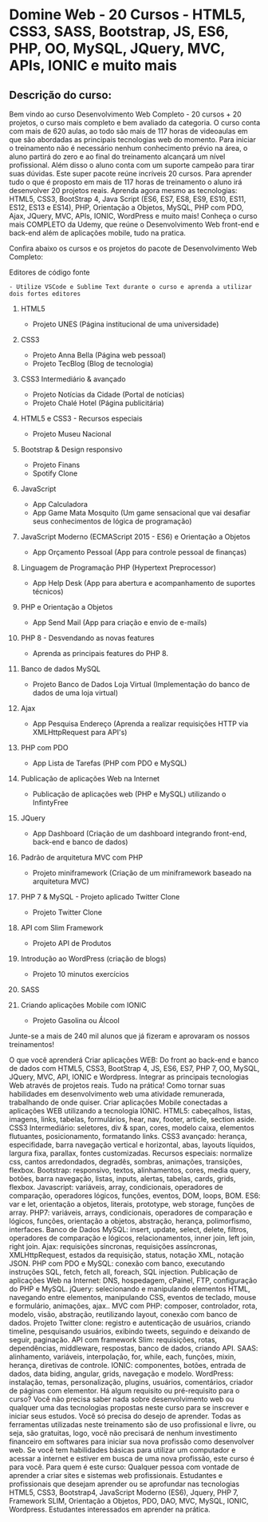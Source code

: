 # Domine Web - 20 Cursos - HTML5, CSS3, SASS, Bootstrap, JS, ES6, PHP, OO, MySQL, JQuery, MVC, APIs, IONIC e muito mais

## Descrição do curso:

Bem vindo ao curso Desenvolvimento Web Completo - 20 cursos + 20 projetos, o curso mais completo e bem avaliado da categoria.
O curso conta com mais de 620 aulas, ao todo são mais de 117 horas de videoaulas em que são abordadas as principais tecnologias web do momento.
Para iniciar o treinamento não é necessário nenhum conhecimento prévio na área, o aluno partirá do zero e ao final do treinamento alcançará um nível profissional. Além disso o aluno conta com um suporte campeão para tirar suas dúvidas.
Este super pacote reúne incríveis 20 cursos. Para aprender tudo o que é proposto em mais de 117 horas de treinamento o aluno irá desenvolver 20 projetos reais.
Aprenda agora mesmo as tecnologias: HTML5, CSS3, BootStrap 4, Java Script (ES6, ES7, ES8, ES9, ES10, ES11, ES12, ES13 e ES14), PHP, Orientação a Objetos, MySQL, PHP com PDO, Ajax, JQuery, MVC, APIs, IONIC, WordPress e muito mais! 
Conheça o curso mais COMPLETO da Udemy, que reúne o Desenvolvimento Web front-end e back-end além de aplicações mobile, tudo na pratica.

Confira abaixo os cursos e os projetos do pacote de Desenvolvimento Web Completo:

Editores de código fonte

    - Utilize VSCode e Sublime Text durante o curso e aprenda a utilizar dois fortes editores

1) HTML5

   - Projeto UNES (Página institucional de uma universidade)

2) CSS3

   - Projeto Anna Bella (Página web pessoal)
   - Projeto TecBlog (Blog de tecnologia)

3) CSS3 Intermediário & avançado

   - Projeto Notícias da Cidade (Portal de notícias)
   - Projeto Chalé Hotel (Página publicitária)

4) HTML5 e CSS3 - Recursos especiais

   - Projeto Museu Nacional

5) Bootstrap & Design responsivo

   - Projeto Finans
   - Spotify Clone

6) JavaScript

   - App Calculadora
   - App Game Mata Mosquito (Um game sensacional que vai desafiar seus conhecimentos de lógica de programação)

7) JavaScript Moderno (ECMAScript 2015 - ES6) e Orientação a Objetos

   - App Orçamento Pessoal (App para controle pessoal de finanças)

8) Linguagem de Programação PHP  (Hypertext Preprocessor)

   - App Help Desk (App para abertura e acompanhamento de suportes técnicos)

9) PHP e Orientação a Objetos

   - App Send Mail (App para criação e envio de e-mails)

10) PHP 8 - Desvendando as novas features

    - Aprenda as principais features do PHP 8.

11) Banco de dados MySQL

    - Projeto Banco de Dados Loja Virtual (Implementação do banco de dados de uma loja virtual)

12) Ajax

    - App Pesquisa Endereço (Aprenda a realizar requisições HTTP via XMLHttpRequest para API's)

13) PHP com PDO

    - App Lista de Tarefas (PHP com PDO e MySQL)

14) Publicação de aplicações Web na Internet

    - Publicação de aplicações web (PHP e MySQL) utilizando o InfintyFree

15) JQuery

    - App Dashboard (Criação de um dashboard integrando front-end, back-end e banco de dados)

16) Padrão de arquitetura MVC com PHP

    - Projeto miniframework (Criação de um miniframework baseado na arquitetura MVC)

17) PHP 7 & MySQL - Projeto aplicado Twitter Clone

    - Projeto Twitter Clone

18) API com Slim Framework

    - Projeto API de Produtos

19) Introdução ao WordPress (criação de blogs)

    - Projeto 10 minutos exercícios

20) SASS

21) Criando aplicações Mobile com IONIC
    - Projeto Gasolina ou Álcool

Junte-se a mais de 240 mil alunos que já fizeram e aprovaram os nossos treinamentos!

O que você aprenderá
Criar aplicações WEB: Do front ao back-end e banco de dados com HTML5, CSS3, BootStrap 4, JS, ES6, ES7, PHP 7, OO, MySQL, JQuery, MVC, API, IONIC e Wordpress.
Integrar as principais tecnologias Web através de projetos reais. Tudo na prática!
Como tornar suas habilidades em desenvolvimento web uma atividade remunerada, trabalhando de onde quiser.
Criar aplicações Mobile conectadas a aplicações WEB utilizando a tecnologia IONIC.
HTML5: cabeçalhos, listas, imagens, links, tabelas, formulários, hear, nav, footer, article, section aside.
CSS3 Intermediário: seletores, div & span, cores, modelo caixa, elementos flutuantes, posicionamento, formatando links.
CSS3 avançado: herança, especifidade, barra navegação vertical e horizontal, abas, layouts líquidos, largura fixa, parallax, fontes customizadas.
Recursos especiais: normalize css, cantos arredondados, degradês, sombras, animações, transições, flexbox.
Bootstrap: responsivo, textos, alinhamentos, cores, media query, botões, barra navegação, listas, inputs, alertas, tabelas, cards, grids, flexbox.
Javascript: variáveis, array, condicionais, operadores de comparação, operadores lógicos, funções, eventos, DOM, loops, BOM.
ES6: var e let, orientação a objetos, literais, prototype, web storage, funções de array.
PHP7: variáveis, arrays, condicionais, operadores de comparação e lógicos, funções, orientação a objetos, abstração, herança, polimorfismo, interfaces.
Banco de Dados MySQL: insert, update, select, delete, filtros, operadores de comparação e lógicos, relacionamentos, inner join, left join, right join.
Ajax: requisições síncronas, requisições assíncronas, XMLHttpRequest, estados da requisição, status, notação XML, notação JSON.
PHP com PDO e MySQL: conexão com banco, executando instruções SQL, fetch, fetch all, foreach, SQL injection.
Publicação de aplicações Web na Internet: DNS, hospedagem, cPainel, FTP, configuração do PHP e MySQL.
jQuery: selecionando e manipulando elementos HTML, navegando entre elementos, manipulando CSS, eventos de teclado, mouse e formulário, animações, ajax..
MVC com PHP: composer, controlador, rota, modelo, visão, abstração, reutilizando layout, conexão com banco de dados.
Projeto Twitter clone: registro e autenticação de usuários, criando timeline, pesquisando usuários, exibindo tweets, seguindo e deixando de seguir, paginação.
API com framework Slim: requisições, rotas, dependências, middleware, respostas, banco de dados, criando API.
SAAS: alinhamento, variáveis, interpolação, for, while, each, funções, mixin, herança, diretivas de controle.
IONIC: componentes, botões, entrada de dados, data biding, angular, grids, navegação e modelo.
WordPress: instalação, temas, personalização, plugins, usuários, comentários, criador de páginas com elementor.
Há algum requisito ou pré-requisito para o curso?
Você não precisa saber nada sobre desenvolvimento web ou qualquer uma das tecnologias propostas neste curso para se inscrever e iniciar seus estudos. Você só precisa do desejo de aprender.
Todas as ferramentas utilizadas neste treinamento são de uso profissional e livre, ou seja, são gratuitas, logo, você não precisará de nenhum investimento financeiro em softwares para iniciar sua nova profissão como desenvolver web.
Se você tem habilidades básicas para utilizar um computador e acessar a internet e estiver em busca de uma nova profissão, este curso é para você.
Para quem é este curso:
Qualquer pessoa com vontade de aprender a criar sites e sistemas web profissionais.
Estudantes e profissionais que desejam aprender ou se aprofundar nas tecnologias HTML5, CSS3, Bootstrap4, JavaScript Moderno (ES6), Jquery, PHP 7, Framework SLIM, Orientação a Objetos, PDO, DAO, MVC, MySQL, IONIC, Wordpress.
Estudantes interessados em aprender na prática.